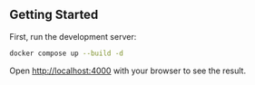 

## Getting Started

First, run the development server:

```bash
docker compose up --build -d

```

Open [http://localhost:4000](http://localhost:4000) with your browser to see the result.


